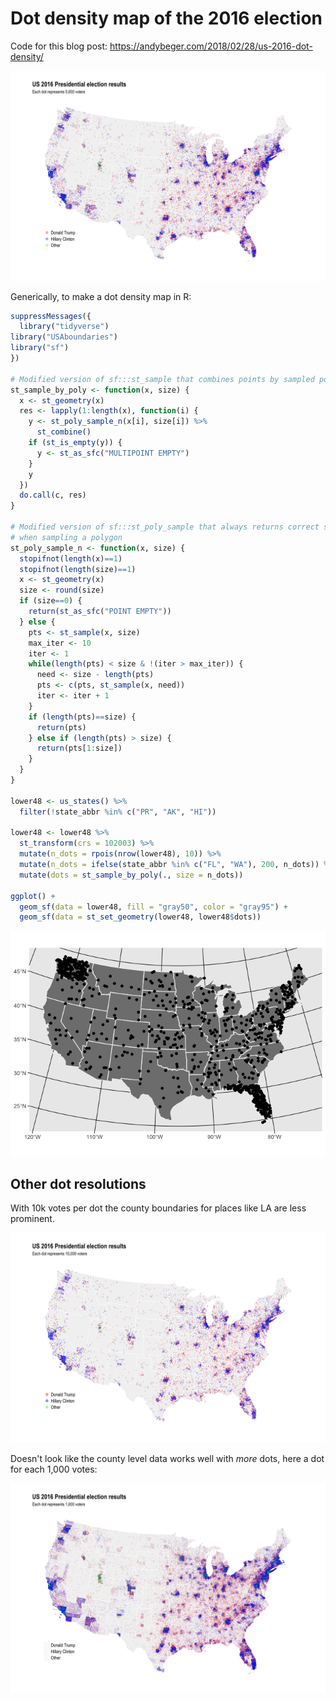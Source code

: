 Dot density map of the 2016 election
================

Code for this blog post: <https://andybeger.com/2018/02/28/us-2016-dot-density/>

![](us-2016-dot-density-medium.png)

Generically, to make a dot density map in R:

``` r
suppressMessages({
  library("tidyverse")
library("USAboundaries")
library("sf")
})

# Modified version of sf:::st_sample that combines points by sampled polyon
st_sample_by_poly <- function(x, size) {
  x <- st_geometry(x)
  res <- lapply(1:length(x), function(i) {
    y <- st_poly_sample_n(x[i], size[i]) %>%
      st_combine()
    if (st_is_empty(y)) {
      y <- st_as_sfc("MULTIPOINT EMPTY")
    }
    y
  })
  do.call(c, res)
}

# Modified version of sf:::st_poly_sample that always returns correct size
# when sampling a polygon
st_poly_sample_n <- function(x, size) {
  stopifnot(length(x)==1)
  stopifnot(length(size)==1)
  x <- st_geometry(x)
  size <- round(size)
  if (size==0) {
    return(st_as_sfc("POINT EMPTY"))
  } else {
    pts <- st_sample(x, size)
    max_iter <- 10
    iter <- 1
    while(length(pts) < size & !(iter > max_iter)) {
      need <- size - length(pts)
      pts <- c(pts, st_sample(x, need))
      iter <- iter + 1
    }
    if (length(pts)==size) {
      return(pts)
    } else if (length(pts) > size) {
      return(pts[1:size])
    }
  }
}

lower48 <- us_states() %>%
  filter(!state_abbr %in% c("PR", "AK", "HI"))

lower48 <- lower48 %>%
  st_transform(crs = 102003) %>%
  mutate(n_dots = rpois(nrow(lower48), 10)) %>%
  mutate(n_dots = ifelse(state_abbr %in% c("FL", "WA"), 200, n_dots)) %>%
  mutate(dots = st_sample_by_poly(., size = n_dots))

ggplot() +
  geom_sf(data = lower48, fill = "gray50", color = "gray95") +
  geom_sf(data = st_set_geometry(lower48, lower48$dots))
```

![](README_files/figure-markdown_github/unnamed-chunk-1-1.png)

Other dot resolutions
---------------------

With 10k votes per dot the county boundaries for places like LA are less prominent.

![](us-2016-dot-density-rough.png)

Doesn't look like the county level data works well with *more* dots, here a dot for each 1,000 votes:

![](us-2016-dot-density-fine.png)
